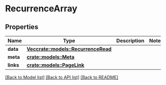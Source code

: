 # RecurrenceArray

## Properties

Name | Type | Description | Notes
------------ | ------------- | ------------- | -------------
**data** | [**Vec<crate::models::RecurrenceRead>**](RecurrenceRead.md) |  | 
**meta** | [**crate::models::Meta**](Meta.md) |  | 
**links** | [**crate::models::PageLink**](PageLink.md) |  | 

[[Back to Model list]](../README.md#documentation-for-models) [[Back to API list]](../README.md#documentation-for-api-endpoints) [[Back to README]](../README.md)


